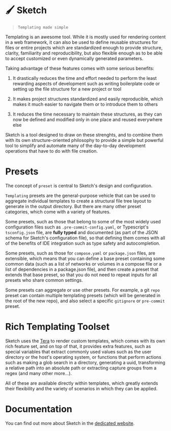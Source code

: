 # 🖌️ Sketch

>`Templating made simple`

Templating is an awesome tool. While it is mostly used for rendering content in a web framework, it can also be used to define reusable structures for files or entire projects which are standardized enough to provide structure, clarity, familiarity and reproducibility, but also flexible enough as to be able to accept customized or even dynamically generated parameters.

Taking advantage of these features comes with some serious benefits:

1. It drastically reduces the time and effort needed to perform the least rewarding aspects of development such as writing boilerplate code or setting up the file structure for a new project or tool

2. It makes project structures standardized and easily reproducible, which makes it much easier to navigate them or to introduce them to others

3. It reduces the time necessary to maintain these structures, as they can now be defined and modified only in one place and reused everywhere else

Sketch is a tool designed to draw on these strenghts, and to combine them with its own structure-oriented philosophy to provide a simple but powerful tool to simplify and automate many of the day-to-day development operations that have to do with file creation.

# Presets

The concept of `preset` is central to Sketch's design and configuration.

`Templating` presets are the general-purpose vehicle that can be used to aggregate individual templates to create a structural file tree layout to generate in the output directory. But there are many other preset categories, which come with a variety of features.

Some presets, such as those that belong to some of the most widely used configuration files such as `.pre-commit-config.yaml`, or Typescript's `tsconfig.json` file, are **fully typed** and documented (as part of the JSON schema for Sketch's configuration file), so that defining them comes with all of the benefits of IDE integration such as type safety and autocompletion.

Some presets, such as those for `compose.yaml` or `package.json` files, are extensible, which means that you can define a base preset containing some common data (such as a list of networks or volumes in a compose file or a list of dependencies in a package.json file), and then create a preset that extends that base preset, so that you do not need to repeat inputs for all presets who share common settings.

Some presets can aggregate or use other presets. For example, a git `repo` preset can contain multiple templating presets (which will be generated in the root of the new repo), and also select a specific `gitignore` or `pre-commit` preset.

# Rich Templating Toolset

Sketch uses the [Tera](https://keats.github.io/tera/docs/) to render custom templates, which comes with its own rich feature set, and on top of that, it provides extra features, such as special variables that extract commonly used values such as the user directory or the host's operating system, or functions that perform actions such as making a glob search in a directory, generating a uuid, transforming a relative path into an absolute path or extracting capture groups from a regex (and many other more...).

All of these are available directly within templates, which greatly extends their flexibility and the variety of scenarios in which they can be applied.

# Documentation

You can find out more about Sketch in the [dedicated website](https://rick-phoenix.github.io/sketch/).
